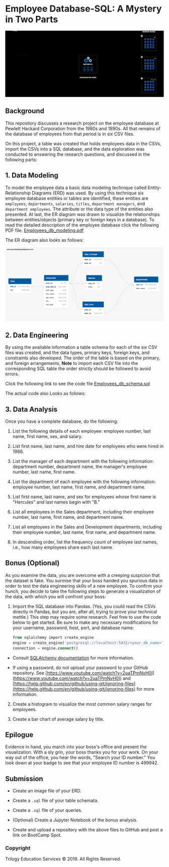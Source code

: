 # Employee Database-SQL: A Mystery in Two Parts

![Sql](EmployeeSQL/Images/postsql.gif)

## Background

This repository discusses a research project on the employee database at  Pewlett Hackard Corporation from the 1980s and 1990s. All that remains of the database of employees from that period is in six CSV files.

On this project,  a table was created that holds employees data in the CSVs, import the CSVs into a SQL database, and the data exploration was conducted to answering the research questions, and discussed in the following parts:

## 1. Data Modeling

To model the employee data a  basic data modeling technique called  Entity-Relationship Diagrams (ERD) was used. By using this technique six employee database entities or tables are identified, these entities are `employees`, `departments`, `salaries`, `titles`, `department managers`, and `department employees`. The attribute or the data type of the entities also presented. At last, the ER diagram was drawn to visualize the relationships between entities/objects (primary key or foreign keys in a database). To read the detailed description of the employee database click the following PDF file. [Employees_db_modeling.pdf](EmployeeSQL/ERD/Employees_db_modeling.pdf)

The ER diagram also looks as follows: 

![ERD](EmployeeSQL/ERD/Employees_db_ERD.png)

## 2. Data Engineering

By using the available information a table schema for each of the six CSV files was created, and the data types, primary keys, foreign keys, and constraints also developed. The order of the table is based on the primary, and foreign arrangements, **Note** to import each  CSV file into the corresponding SQL table the order strictly should be followed to avoid errors. 

Click the following link to see the code file [Employees_db_schema.sql](EmployeeSQL/Employees_db_schema.sql) 

The actual code also Looks as follows:


## 3. Data Analysis

Once you have a complete database, do the following:

1. List the following details of each employee: employee number, last name, first name, sex, and salary.

2. List first name, last name, and hire date for employees who were hired in 1986.

3. List the manager of each department with the following information: department number, department name, the manager's employee number, last name, first name.

4. List the department of each employee with the following information: employee number, last name, first name, and department name.

5. List first name, last name, and sex for employees whose first name is "Hercules" and last names begin with "B."

6. List all employees in the Sales department, including their employee number, last name, first name, and department name.

7. List all employees in the Sales and Development departments, including their employee number, last name, first name, and department name.

8. In descending order, list the frequency count of employee last names, i.e., how many employees share each last name.

## Bonus (Optional)

As you examine the data, you are overcome with a creeping suspicion that the dataset is fake. You surmise that your boss handed you spurious data in order to test the data engineering skills of a new employee. To confirm your hunch, you decide to take the following steps to generate a visualization of the data, with which you will confront your boss:

1. Import the SQL database into Pandas. (Yes, you could read the CSVs directly in Pandas, but you are, after all, trying to prove your technical mettle.) This step may require some research. Feel free to use the code below to get started. Be sure to make any necessary modifications for your username, password, host, port, and database name:

   ```sql
   from sqlalchemy import create_engine
   engine = create_engine('postgresql://localhost:5432/<your_db_name>')
   connection = engine.connect()
   ```

* Consult [SQLAlchemy documentation](https://docs.sqlalchemy.org/en/latest/core/engines.html#postgresql) for more information.

* If using a password, do not upload your password to your GitHub repository. See [https://www.youtube.com/watch?v=2uaTPmNvH0I](https://www.youtube.com/watch?v=2uaTPmNvH0I) and [https://help.github.com/en/github/using-git/ignoring-files](https://help.github.com/en/github/using-git/ignoring-files) for more information.

2. Create a histogram to visualize the most common salary ranges for employees.

3. Create a bar chart of average salary by title.

## Epilogue

Evidence in hand, you march into your boss's office and present the visualization. With a sly grin, your boss thanks you for your work. On your way out of the office, you hear the words, "Search your ID number." You look down at your badge to see that your employee ID number is 499942.

## Submission

* Create an image file of your ERD.

* Create a `.sql` file of your table schemata.

* Create a `.sql` file of your queries.

* (Optional) Create a Jupyter Notebook of the bonus analysis.

* Create and upload a repository with the above files to GitHub and post a link on BootCamp Spot.

### Copyright

Trilogy Education Services © 2019. All Rights Reserved.
